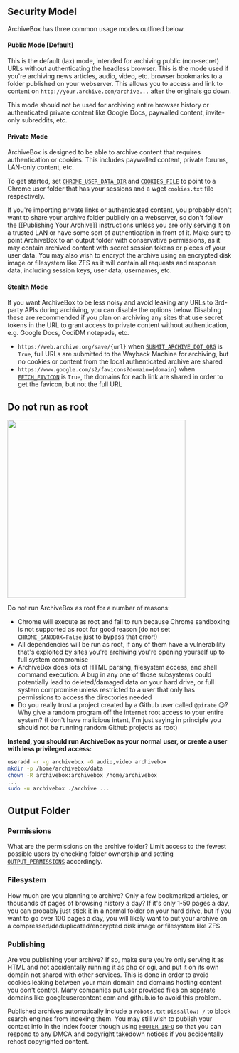 ## Security Model

ArchiveBox has three common usage modes outlined below.

#### Public Mode [Default]

This is the default (lax) mode, intended for archiving public (non-secret) URLs without authenticating the headless browser.  This is the mode used if you're archiving news articles, audio, video, etc. browser bookmarks to a folder published on your webserver. This allows you to access and link to content on `http://your.archive.com/archive...` after the originals go down.

This mode should not be used for archiving entire browser history or authenticated private content like Google Docs, paywalled content, invite-only subreddits, etc.

#### Private Mode

ArchiveBox is designed to be able to archive content that requires authentication or cookies.  This includes paywalled content, private forums, LAN-only content, etc.

To get started, set [`CHROME_USER_DATA_DIR`](https://github.com/pirate/ArchiveBox/wiki/Configuration#chrome_user_data_dir) and [`COOKIES_FILE`](https://github.com/pirate/ArchiveBox/wiki/Configuration#COOKIES_FILE) to point to a Chrome user folder that has your sessions and a wget `cookies.txt` file respectively.

If you're importing private links or authenticated content, you probably don't want to share your archive folder publicly on a webserver, so don't follow the [[Publishing Your Archive]] instructions unless you are only serving it on a trusted LAN or have some sort of authentication in front of it.  Make sure to point ArchiveBox to an output folder with conservative permissions, as it may contain archived content with secret session tokens or pieces of your user data.  You may also wish to encrypt the archive using an encrypted disk image or filesystem like ZFS as it will contain all requests and response data, including session keys, user data, usernames, etc.

#### Stealth Mode

If you want ArchiveBox to be less noisy and avoid leaking any URLs to 3rd-party APIs during archiving, you can disable the options below.  Disabling these are recommended if you plan on archiving any sites that use secret tokens in the URL to grant access to private content without authentication, e.g. Google Docs, CodiDM notepads, etc.

 - `https://web.archive.org/save/{url}` when [`SUBMIT_ARCHIVE_DOT_ORG`](https://github.com/pirate/ArchiveBox/wiki/Configuration#submit_archive_dot_org) is `True`, full URLs are submitted to the Wayback Machine for archiving, but no cookies or content from the local authenticated archive are shared
 - `https://www.google.com/s2/favicons?domain={domain}` when [`FETCH_FAVICON`](https://github.com/pirate/ArchiveBox/wiki/Configuration#fetch_favicon) is `True`, the domains for each link are shared in order to get the favicon, but not the full URL

## Do not run as root

<img src="https://i.imgur.com/yDqJc4I.jpg" width="400px">

Do not run ArchiveBox as root for a number of reasons:
 - Chrome will execute as root and fail to run because Chrome sandboxing is not supported as root for good reason (do not set `CHROME_SANDBOX=False` just to bypass that error!)
 - All dependencies will be run as root, if any of them have a vulnerability that's exploited by sites you're archiving you're opening yourself up to full system compromise
 - ArchiveBox does lots of HTML parsing, filesystem access, and shell command execution.  A bug in any one of those subsystems could potentially lead to deleted/damaged data on your hard drive, or full system compromise unless restricted to a user that only has permissions to access the directories needed
 - Do you really trust a project created by a Github user called `@pirate` 😉? Why give a random program off the internet root access to your entire system? (I don't have malicious intent, I'm just saying in principle you should not be running random Github projects as root)

**Instead, you should run ArchiveBox as your normal user, or create a user with less privileged access:**
```bash
useradd -r -g archivebox -G audio,video archivebox
mkdir -p /home/archivebox/data
chown -R archivebox:archivebox /home/archivebox
...
sudo -u archivebox ./archive ...
```

## Output Folder

### Permissions

What are the permissions on the archive folder? Limit access to the fewest possible users by checking folder ownership and setting [`OUTPUT_PERMISSIONS`](https://github.com/pirate/ArchiveBox/wiki/Configuration#OUTPUT_PERMISSIONS) accordingly.

### Filesystem

How much are you planning to archive?  Only a few bookmarked articles, or thousands of pages of browsing history a day?  If it's only 1-50 pages a day, you can probably just stick it in a normal folder on your hard drive, but if you want to go over 100 pages a day, you will likely want to put your archive on a compressed/deduplicated/encrypted disk image or filesystem like ZFS.

### Publishing

Are you publishing your archive? If so, make sure you're only serving it as HTML and not accidentally running it as php or cgi, and put it on its own domain not shared with other services.  This is done in order to avoid cookies leaking between your main domain and domains hosting content you don't control.  Many companies put user provided files on separate domains like googleusercontent.com and github.io to avoid this problem.

Published archives automatically include a `robots.txt` `Dissallow: /` to block search engines from indexing them. You may still wish to publish your contact info in the index footer though using [`FOOTER_INFO`](https://github.com/pirate/ArchiveBox/wiki/Configuration#FOOTER_INFO) so that you can respond to any DMCA and copyright takedown notices if you accidentally rehost copyrighted content.